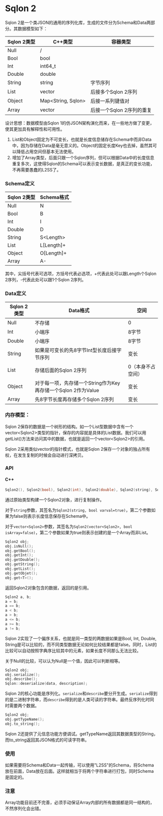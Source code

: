 # Sqlon 2

Sqlon 2是一个类JSON的通用的序列化库，生成的文件分为Schema和Data两部分。其数据模型如下：


| Sqlon 2类型 | C++类型 | 容器类型 |
| - | - | - |
| Null | / |   |
| Bool | bool |   |
| Int | int64_t |   |
| Double | double |   |
| String | string | 字节序列 |
| List | vector<Sqlon> | 后接多个Sqlon 2序列 |
| Object | Map<String, Sqlon> | 后接一系列键值对 |
| Array | vector<Sqlon> | 后接一个Sqlon 2序列的重复 |

设计思想：数据模型由Sqlon 1的仿JSON架构演化而来，在一些地方做了变更，使其更加具有解释性和可用性。

1. List和Object固定为不可变长，也就是长度信息储存在Schema中而非Data中，因为存储在Data是毫无意义的。Object的固定长度Key也去掉，虽然其可以降低占用空间但基本无法使用。
2. 增加了Array类型，后面只跟一个Sqlon序列，但可以根据Data中的长度信息重复多次，这使得Sqlon的Schema可以表示变长数据，是真正的变长功能，不再需要愚蠢的L2SS了。

### Schema定义


| Sqlon 2类型 | Schema格式 |
| - | - |
| Null | N |
| Bool | B |
| Int | I |
| Double | D |
| String | S\<Length> |
| List | L[Length]+ |
| Object | O[Length]+ |
| Array | A- |

其中，尖括号代表可选项，方括号代表必选项，+代表此处可以跟Length个Sqlon 2序列，-代表此处可以跟1个Sqlon 2序列。

### Data定义


| Sqlon 2类型 | Data格式 | 空间 |
| - | - | - |
| Null | 不存储 | 0 |
| Int | 小端序 | 8字节 |
| Double | 小端序 | 8字节 |
| String | 如果是可变长的先8字节Int型长度后接字节序列 | 变长 |
| List | 存储后面的Sqlon 2序列 | 0（本身不占空间） |
| Object | 对于每一项，先存储一个String作为Key再存储一个Sqlon 2作为Value | 变长 |
| Array | 先8字节长度再存储多个Sqlon 2序列 | 变长 |

### 内存模型：

Sqlon 2保存的数据是一个树形的结构。如一个List型数据中含有一个vector\<Sqlon2\>类型的指针，保存的内容就是具体的List数据。我们可以用getList()方法来访问其中的数据，也就是返回一个vector\<Sqlon2\>的引用。

Sqlon 2采用类似vector的指针模式，也就是Sqlon 2保存一个对象的独占所有权，在发生复制的时候会自动进行深拷贝。

### API

#### C++

```cpp
Sqlon2(), Sqlon2(bool), Sqlon2(int), Sqlon2(double), Sqlon2(string), Sqlon2(vector<Sqlon2>), Sqlon2(map<string, Sqlon2>)
```

通过原始类型构建一个Sqlon2对象，进行复制操作。

对于`string`参数，其签名为`Sqlon2(string, bool varval=true)`，第二个参数如果为false则表示长度信息保存在Schema中。

对于`vector<Sqlon2>`参数，其签名为`Sqlon2(vector<Sqlon2>, bool isArray=false)`，第二个参数如果为true则表示创建的是一个Array而非List。

```cpp
Sqlon2 obj;
obj.isNull();
obj.getBool();
obj.getInt();
obj.getDouble();
obj.getString();
obj.getList();
obj.getObjet();
obj.get<T>();
```

返回Sqlon2对象包含的数据，返回的是引用。

```cpp
Sqlon2 a, b;
a = b;
a == b;
a < b;
a > b;
a <= b;
a >= b;
a != b;
```

Sqlon 2实现了一个偏序关系，也就是同一类型的两数据如果是Bool, Int, Double, String是可以比较的，而不同类型数据无论如何比较结果都是false。同时，List的比较可以自动按照字典序比较其中的元素，如果长度不同那么无法比较。

关于Null的比较，可以认为Null是一个值，因此可以判断相等。

```cpp
Sqlon2 obj;
obj.serialize();
obj.describe();
Sqlon::deserialize(data, description);
```

Sqlon 2的核心功能是序列化。`serialize`和`describe`要分开生成。`serialize`得到的是二进制字符串，而`describe`得到的是人类可读的字符串。最终反序列化时同时需要两个数据。

```cpp
Sqlon2 obj;
obj.getTypeName();
obj.to_string();
```

Sqlon 2还提供了元信息功能方便调试。getTypeName返回其数据类型的String，而to_string返回其JSON格式的可读字符串。

### 使用

如果需要将Schema和Data一起传输，可以使用"L2SS"的Schema，将Schema放在前面，Data放在后面。这样就相当于将两个字符串进行打包，同时Schema是固定的。

### 注意

Array功能目前还不完善，必须手动保证Array内部的所有数据都是同一结构的，不然序列化会出错。
